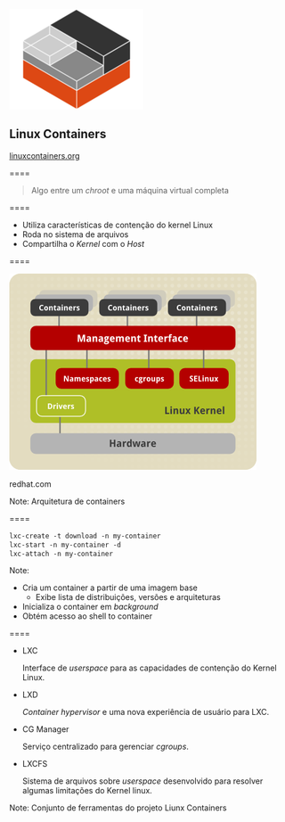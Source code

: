 ![logo-lxc](img/logos/lxc.png) <!-- .element: class="no-border no-background" -->

## Linux Containers

[linuxcontainers.org](https://linuxcontainers.org)

====

> Algo entre um _chroot_ e uma máquina virtual completa

====

- Utiliza características de contenção do kernel Linux
- Roda no sistema de arquivos
- Compartilha o _Kernel_ com o _Host_

====

![lxc-architecture](img/lxc-architecture.png) <!-- .element: class="no-border no-background bigger" -->

redhat.com <!-- .element: class="credits" -->

Note:
Arquitetura de containers

====

```console
lxc-create -t download -n my-container
lxc-start -n my-container -d
lxc-attach -n my-container
```

Note:
- Cria um container a partir de uma imagem base
    + Exibe lista de distribuições, versões e arquiteturas
- Inicializa o container em _background_
- Obtém acesso ao shell to container

====
<!-- .slide: class="list-descriptions" -->

- LXC

    Interface de _userspace_ para as capacidades de contenção
    do Kernel Linux.

- LXD

    _Container hypervisor_ e uma nova experiência de usuário
    para LXC.

- CG Manager

    Serviço centralizado para gerenciar _cgroups_.

- LXCFS

    Sistema de arquivos sobre _userspace_ desenvolvido para
    resolver algumas limitações do Kernel linux.

Note:
Conjunto de ferramentas do projeto Liunx Containers
